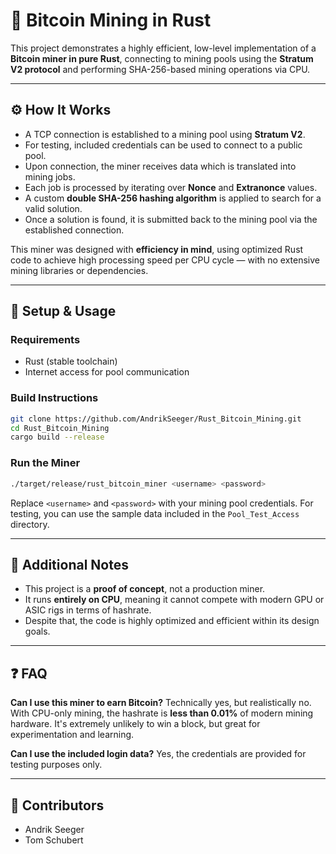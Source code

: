 <!-- Copyright Andrik Seeger 2022-->

# 🦀 Bitcoin Mining in Rust

This project demonstrates a highly efficient, low-level implementation of a **Bitcoin miner in pure Rust**, connecting to mining pools using the **Stratum V2 protocol** and performing SHA-256-based mining operations via CPU.

---

## ⚙️ How It Works

* A TCP connection is established to a mining pool using **Stratum V2**.
* For testing, included credentials can be used to connect to a public pool.
* Upon connection, the miner receives data which is translated into mining jobs.
* Each job is processed by iterating over **Nonce** and **Extranonce** values.
* A custom **double SHA-256 hashing algorithm** is applied to search for a valid solution.
* Once a solution is found, it is submitted back to the mining pool via the established connection.

This miner was designed with **efficiency in mind**, using optimized Rust code to achieve high processing speed per CPU cycle — with no extensive mining libraries or dependencies.

---

## 🚀 Setup & Usage

### Requirements

* Rust (stable toolchain)
* Internet access for pool communication

### Build Instructions

```bash
git clone https://github.com/AndrikSeeger/Rust_Bitcoin_Mining.git
cd Rust_Bitcoin_Mining
cargo build --release
```

### Run the Miner

```bash
./target/release/rust_bitcoin_miner <username> <password>
```

Replace `<username>` and `<password>` with your mining pool credentials.
For testing, you can use the sample data included in the `Pool_Test_Access` directory.

---

## 📌 Additional Notes

* This project is a **proof of concept**, not a production miner.
* It runs **entirely on CPU**, meaning it cannot compete with modern GPU or ASIC rigs in terms of hashrate.
* Despite that, the code is highly optimized and efficient within its design goals.

---

## ❓ FAQ

**Can I use this miner to earn Bitcoin?**
Technically yes, but realistically no. With CPU-only mining, the hashrate is **less than 0.01%** of modern mining hardware. It's extremely unlikely to win a block, but great for experimentation and learning.

**Can I use the included login data?**
Yes, the credentials are provided for testing purposes only.

---

## 👥 Contributors

* Andrik Seeger
* Tom Schubert
